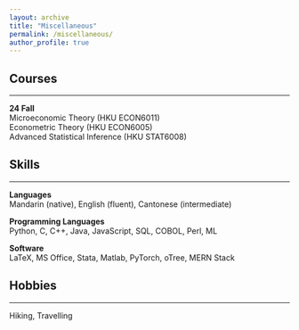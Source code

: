 ```yaml
---
layout: archive
title: "Miscellaneous"
permalink: /miscellaneous/
author_profile: true
---
```


## Courses
---
**24 Fall** \
Microeconomic Theory (HKU ECON6011) \
Econometric Theory (HKU ECON6005) \
Advanced Statistical Inference (HKU STAT6008)

## Skills
---
**Languages** \
Mandarin (native), English (fluent), Cantonese (intermediate)

**Programming Languages** \
Python, C, C++, Java, JavaScript, SQL, COBOL, Perl, ML

**Software** \
LaTeX, MS Office, Stata, Matlab, PyTorch, oTree, MERN Stack

## Hobbies
---
Hiking, Travelling